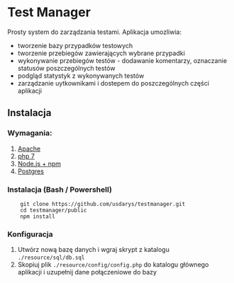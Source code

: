 # Test Manager

Prosty system do zarządzania testami. Aplikacja umozliwia:
- tworzenie bazy przypadków testowych
- tworzenie przebiegów zawierających wybrane przypadki
- wykonywanie przebiegów testów - dodawanie komentarzy, oznaczanie statusów poszczególnych testów
- podgląd statystyk z wykonywanych testów
- zarządzanie uytkownikami i dostepem do poszczególnych części aplikacji
## Instalacja
### Wymagania:
1. [Apache](https://httpd.apache.org/)
2. [php 7](https://www.php.net/downloads)
3. [Node.js + npm](https://nodejs.org/en/)
4. [Postgres](https://www.postgresql.org/)

### Instalacja (Bash / Powershell)
        git clone https://github.com/usdarys/testmanager.git
        cd testmanager/public
        npm install
### Konfiguracja
1. Utwórz nową bazę danych i wgraj skrypt z katalogu `./resource/sql/db.sql`
2. Skopiuj plik `./resource/config/config.php` do katalogu głównego aplikacji i uzupełnij dane połączeniowe do bazy
